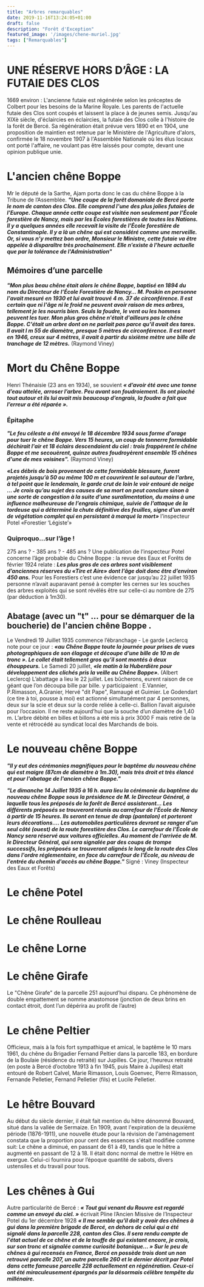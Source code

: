 ```yaml
---
title: "Arbres remarquables"
date: 2019-11-16T13:24:05+01:00
draft: false
description: "Forêt d'Exception"
featured_image: '/images/chene-muriel.jpg'
tags: ["Remarquables"]
---
```



# UNE RÉSERVE HORS D’ÂGE : LA FUTAIE DES CLOS

1669 environ : L'ancienne futaie est régénérée selon les préceptes  de Colbert pour les besoins de la Marine Royale. Les parents de l'actuelle futaie des Clos sont coupés et laissent la place à de jeunes semis. Jusqu'au XIXè siècle, d'éclaircies en éclaircies, la futaie des Clos colle à l'histoire de la forêt de Bercé. Sa régénération était prévue vers 1890 et en 1904, une proposition de maintien est retenue par le Ministère de l'Agriculture d'alors, confirmée le 18 novembre 1907 à l'Assemblée Nationale où les élus locaux ont porté l'affaire, ne voulant pas être laissés pour compte, devant une opinion publique unie.

# L'ancien chêne Boppe

Mr le député de la Sarthe, Ajam porta donc le cas  du chêne Boppe à la Tribune de l’Assemblée.
***"Une coupe de la forêt domaniale de Bercé porte le nom de canton des Clos. Elle comprend l'une des plus jolies futaies de l'Europe. Chaque année cette coupe est visitée non seulement par l'École forestière de Nancy, mais par les Écoles forestières de toutes les Nations. Il y a quelques années elle recevait la visite de l'École forestière de Constantinople. Il y a là un chêne qui est considéré comme une merveille. Or, si vous n’y mettez bon ordre, Monsieur le Ministre, cette futaie va être appelée à disparaître très prochainement. Elle n'existe à l'heure actuelle que par la tolérance de l'Administration"***

## Mémoires d’une parcelle 

***"Mon plus beau chêne était alors le chêne Boppe, baptisé en 1894 du nom du Directeur de l’École Forestière de Nancy... M. Poskin en personne l'avait mesuré en 1930 et lui avait trouvé 4 m. 37 de circonférence. II est certain que ni  l'âge  ni  le  froid ne peuvent avoir  raison de mes arbres, tellement je les nourris bien. Seuls la foudre, le vent ou les hommes peuvent les tuer.
Mon plus gros chêne n'était d'ailleurs pas le chêne Boppe. C'était un arbre dont on ne parlait pas parce qu'il avait des tares. Il avait l m 55 de diamètre,  presque 5 mètres de circonférence. Il est mort en 1946, creux sur 4 mètres,  il avait à partir du sixième mètre une bille de tranchage de 12 mètres.*** (Raymond Viney)  
       
                                            
# Mort du Chêne Boppe 
Henri Thénaisie (23 ans en 1934), se souvient ***« d’avoir été avec une tonne d’eau attelée, arroser l’arbre. Peu avant son foudroiement. Ils ont pioché tout autour et ils lui avait mis beaucoup d’engrais, la foudre a fait que l’erreur a été réparée ».***

### Épitaphe 
***"Le feu céleste a été envoyé le 18 décembre 1934 sous forme d'orage pour tuer le chêne Boppe. Vers 15 heures, un coup de tonnerre formidable déchirait l'air et 18 éclairs descendaient du ciel : trois frappèrent le chêne Boppe et me secouèrent, quinze autres foudroyèrent ensemble 15 chênes d'une de mes voisines".*** (Raymond Viney)

***«Les débris de bois provenant de cette formidable blessure, furent projetés jusqu’à 50 ou même 100 m et couvrirent le sol autour de l’arbre, à tel point que le lendemain, le garde crut de loin le voir entouré de neige … Je crois qu’au sujet des causes de sa mort on peut conclure sinon à une sorte de congestion à la suite d’une suralimentation, du moins à une influence malheureuse de l’engrais chimique, suivie de l’attaque de la tordeuse qui a déterminé la chute définitive des feuilles, signe d’un arrêt de végétation complet qui en persistant à marqué la mort»*** l’inspecteur Potel «Forestier ‘Légiste’»

### Quiproquo…sur l’âge !  
275 ans ? - 385 ans ? - 485 ans ? 
Une publication de l’inspecteur Potel concerne l’âge probable du Chêne Boppe : 
la revue des Eaux et Forêts de février 1924 relate : ***Les plus gros de ces arbres sont visiblement d’anciennes  réserves du «Tire et Aire» dont l’âge doit donc être d’environ 450 ans.***
Pour les Forestiers c’est une évidence car jusqu’au 22 juillet 1935 personne n’avait auparavant pensé à compter les cernes sur les souches des arbres exploités qui se sont révélés être sur celle-ci au nombre de 275 (par déduction à 1m30).

## Abatage (avec un "t" ... pour se démarquer de la boucherie) de l'ancien chêne Boppe .
Le Vendredi 19 Juillet 1935 commence l’ébranchage - Le garde Leclercq note pour ce jour : ***«au Chêne Boppe toute la journée pour prises de vues photographiques de son élagage et découpe d’une bille de 10 m de tronc ». Le collet était tellement gros qu’il sont montés à deux éhouppeurs.*** Le Samedi 20 juillet, ***«le matin à la Huberdière pour développement des clichés pris la veille au Chêne Boppe».*** (Albert Leclercq)
L’abattage a lieu le 22 juillet. Les bûcherons, eurent raison de ce géant que l’on découpa bille par bille. y participaient : E.Vannier, P.Rimasson, A.Granier, Hervé "dit Pape", Ramaugé et Guimier.
Le Godendart  (ce tire à toi, pousse à moi) est actionné simultanément par 4 personnes, deux sur la scie et deux sur la corde reliée à celle-ci. Ballion l’avait aiguisée pour l’occasion.
Il ne reste aujourd’hui que la souche d’un diamètre de 1,40 m. L’arbre  débité en billes et billons a été mis à prix 3000 F mais retiré de la vente et rétrocédé au syndicat local des Marchands de bois. 

# Le nouveau chêne Boppe

***"Il y eut des cérémonies magnifiques pour le baptême du nouveau chêne qui est maigre (87cm de diamètre à 1m.30), mais très droit et très élancé et pour l'abatage de l'ancien chêne Boppe."***

***"Le dimanche 14 Juillet 1935 à 16 h. aura lieu la cérémonie du baptême du nouveau chêne Boppe sous la présidence de M. le Directeur Général, à laquelle tous les préposés de la forêt de Bercé assisteront… Les différents préposés se trouveront réunis au carrefour de l'École de Nancy à partir de 15 heures. Ils seront en tenue de drap (pantalon) et porteront leurs décorations….
Les automobiles particulières devront se ranger d'un seul côté (ouest) de la route forestière des Clos. Le carrefour de l'École de Nancy sera réservé aux voitures officielles.
Au moment de l'arrivée de M. le Directeur Général, qui sera signalée par des coups de trompe successifs, les préposés se trouveront alignés le long de la route des Clos dans l'ordre réglementaire, en face du carrefour de l'École, au niveau de l'entrée du chemin d'accès au chêne Boppe."*** Signé : Viney (Inspecteur des Eaux et Forêts)

# Le chêne Potel
# Le chêne Roulleau
# Le chêne Lorne

# Le chêne Girafe
Le "Chêne Girafe" de la parcelle 251 aujourd’hui disparu. Ce phénomène de double empattement se nomme anastomose (jonction de deux brins en contact étroit, dont l’un dépérira au profit de l’autre)                                                          

# Le chêne Peltier
Officieux, mais à la fois fort sympathique et amical, le baptême le 10 mars 1961, du chêne du Brigadier Fernand Peltier dans la parcelle 183, en bordure de la Boulaie (résidence du retraité) sur Jupilles. 
Ce jour, l’heureux retraité (en poste à Bercé d’octobre 1913 à fin 1945, puis Maire à Jupilles) était entouré de Robert Calvel, Marie Rimasson, Louis Goenvec, Pierre Rimasson, Fernande Pelletier, Fernand Pelletier (fils) et Lucile Pelletier.

# Le hêtre Bouvard
Au début du  siècle dernier, il était fait mention du hêtre dénommé Bouvard, situé dans la vallée de Sermaize. En 1909, avant l'expiration de la deuxième période (1876-1911), une nouvelle étude pour la révision de l'aménagement constata que la proportion pour cent des essences s'était modifiée comme suit: 
Le chêne a diminué, en passant de 61 à 49, tandis que le hêtre a augmenté en passant de 12 à 18. Il était donc normal de mettre le Hêtre en exergue. Celui-ci fournira pour l’époque quantité de sabots,  divers ustensiles et du travail pour tous. 

# Les chênes à Gui
Autre particularité de Bercé : ***« Tout gui venant du Rouvre est regardé comme un envoyé du ciel. »*** écrivait Pline l’Ancien
Missive de l’Inspecteur Potel du 1er décembre 1928
***« II me semble qu'il doit y avoir des chênes à gui dans la première brigade de Bercé, en dehors de celui qui a été signalé dans la parcelle 228, canton des Clos. Il sera rendu compte de l'état actuel de ce chêne et de la touffe de gui existant encore, je crois, sur son tronc et signalée comme curiosité botanique... »
Sur le peu de chênes à gui recensés en France, Bercé en possède trois dont un non retrouvé parcelle 207, un autre parcelle 260 et le dernier décrit par Potel dans cette fameuse parcelle 228 actuellement en régénération. Ceux-ci ont été miraculeusement épargnés par la désormais célèbre tempête du millénaire.***
